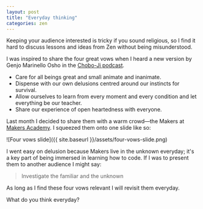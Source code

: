 ```yaml
---
layout: post
title: "Everyday thinking"
categories: zen
---
```

Keeping your audience interested is tricky if you sound religious, so I find it hard to discuss lessons and ideas from Zen without being misunderstood.

I was inspired to share the four great vows when I heard a new version by Genjo Marinello Osho in the [Chobo-Ji podcast].

  * Care for all beings great and small animate and inanimate.
  * Dispense with our own delusions centred around our instincts for survival.
  * Allow ourselves to learn from every moment and every condition and let everything be our teacher.
  * Share our experience of open heartedness with everyone.

Last month I decided to share them with a warm crowd&mdash;the Makers at [Makers Academy]. I squeezed them onto one slide like so:

![Four vows slide]({{ site.baseurl }}/assets/four-vows-slide.png)

I went easy on delusion because Makers live in the unknown everyday; it's a key part of being immersed in learning how to code. If I was to present them to another audience I might say:

> Investigate the familiar and the unknown

As long as I find these four vows relevant I will revisit them everyday.

What do you think everyday?

[Chobo-Ji podcast]: https://itunes.apple.com/podcast/chobo-jis-podcast/id78149892
[Makers Academy]: http://www.makersacademy.com
